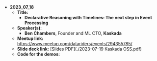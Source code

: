 - **2023_07_18**
  - **Title:**
    - **Declarative Reasoning with Timelines: The next step in Event Processing**
  - **Speaker(s):**
    - **Ben Chambers**, Founder and ML CTO, **Kaskada**
  - **Meetup link:**  https://www.meetup.com/datariders/events/294355785/
  - **Slide deck link:** [Slides PDF](./2023-07-19 Kaskada OSS.pdf)
  - **Code for the demos:**
